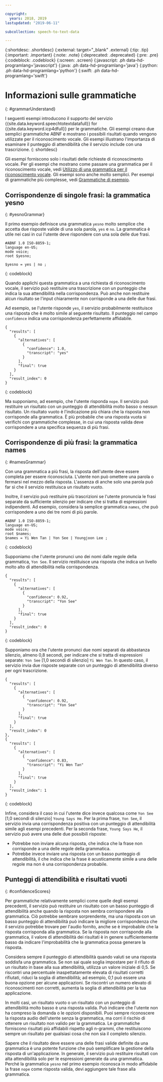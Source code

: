 ```yaml
---

copyright:
  years: 2018, 2019
lastupdated: "2019-06-11"

subcollection: speech-to-text-data

---
```


{:shortdesc: .shortdesc}
{:external: target="_blank" .external}
{:tip: .tip}
{:important: .important}
{:note: .note}
{:deprecated: .deprecated}
{:pre: .pre}
{:codeblock: .codeblock}
{:screen: .screen}
{:javascript: .ph data-hd-programlang='javascript'}
{:java: .ph data-hd-programlang='java'}
{:python: .ph data-hd-programlang='python'}
{:swift: .ph data-hd-programlang='swift'}

# Informazioni sulle grammatiche
{: #grammarUnderstand}

I seguenti esempi introducono il supporto del servizio {{site.data.keyword.speechtotextdatafull}} for {{site.data.keyword.icp4dfull}} per le grammatiche. Gli esempi creano due semplici grammatiche ABNF e mostrano i possibili risultati quando vengono utilizzate per il riconoscimento vocale. Gli esempi illustrano l'importanza di esaminare il punteggio di attendibilità che il servizio include con una trascrizione.
{: shortdesc}

Gli esempi forniscono solo i risultati delle richieste di riconoscimento vocale. Per gli esempi che mostrano come passare una grammatica per il riconoscimento vocale, vedi [Utilizzo di una grammatica per il riconoscimento vocale](/docs/services/speech-to-text-data?topic=speech-to-text-data-grammarUse). Gli esempi sono anche molto semplici. Per esempi di grammatiche più complesse, vedi [Grammatiche di esempio](/docs/services/speech-to-text-data?topic=speech-to-text-data-grammarExamples).

## Corrispondenze di singole frasi: la grammatica yesno
{: #yesnoGrammar}

Il primo esempio definisce una grammatica `yesno` molto semplice che accetta due risposte valide di una sola parola, `yes` e `no`. La grammatica è utile nei casi in cui l'utente deve rispondere con una sola delle due frasi.

```
#ABNF 1.0 ISO-8859-1;
language en-US;
mode voice;
root $yesno;

$yesno = yes | no ;
```
{: codeblock}

Quando applichi questa grammatica a una richiesta di riconoscimento vocale, il servizio può restituire una trascrizione con un punteggio che indica la sua attendibilità nella corrispondenza. Può anche non restituire alcun risultato se l'input chiaramente non corrisponde a una delle due frasi.

Ad esempio, se l'utente risponde `yes`, il servizio probabilmente restituisce una risposta che è molto simile al seguente risultato. Il punteggio nel campo `confidence` indica una corrispondenza perfettamente affidabile.

```
{
  "results": [
    {
      "alternatives": [
        {
          "confidence": 1.0,
          "transcript": "yes"
        }
      ],
      "final": true
    }
  ],
  "result_index": 0
}
```
{: codeblock}

Ma supponiamo, ad esempio, che l'utente risponda `nope`. Il servizio può restituire un risultato con un punteggio di attendibilità molto basso o nessun risultato. Un risultato vuoto è l'indicazione più chiara che la risposta non corrisponde alla grammatica. È più probabile che una risposta vuota si verifichi con grammatiche complesse, in cui una risposta valida deve corrispondere a una specifica sequenza di più frasi.

## Corrispondenze di più frasi: la grammatica names
{: #namesGrammar}

Con una grammatica a più frasi, la risposta dell'utente deve essere completa per essere riconosciuta. L'utente non può omettere una parola o fermarsi nel mezzo della risposta. L'assenza di anche solo una parola può far sì che il servizio restituisca un risultato vuoto.

Inoltre, il servizio può restituire più trascrizioni se l'utente pronuncia le frasi separate da sufficiente silenzio per indicare che si tratta di espressioni indipendenti. Ad esempio, considera la semplice grammatica `names`, che può corrispondere a uno dei tre nomi di più parole.

```
#ABNF 1.0 ISO-8859-1;
language en-US;
mode voice;
root $names;
$names = Yi Wen Tan | Yon See | Youngjoon Lee ;
```
{: codeblock}

Supponiamo che l'utente pronunci uno dei nomi dalle regole della grammatica, `Yon See`. Il servizio restituisce una risposta che indica un livello molto alto di attendibilità nella corrispondenza.

```
{
  "results": [
    {
      "alternatives": [
        {
          "confidence": 0.92,
          "transcript": "Yon See"
        }
      ],
      "final": true
    }
  ],
  "result_index": 0
}
```
{: codeblock}

Supponiamo ora che l'utente pronunci due nomi separati da abbastanza silenzio, almeno 0,8 secondi, per indicare che si tratta di espressioni separate: `Yon See` [1,0 secondi di silenzio] `Yi Wen Tan`. In questo caso, il servizio invia due risposte separate con un punteggio di attendibilità diverso per ogni trascrizione.

```
{
  "results": [
    {
      "alternatives": [
        {
          "confidence": 0.92,
          "transcript": "Yon See"
        }
      ],
      "final": true
    }
  ],
  "result_index": 0
},
{
  "results": [
    {
      "alternatives": [
        {
          "confidence": 0.83,
          "transcript": "Yi Wen Tan"
        }
      ],
      "final": true
    }
  ],
  "result_index": 1
}
```
{: codeblock}

Infine, considera il caso in cui l'utente dice invece qualcosa come `Yon See` [1,0 secondi di silenzio] `Young Says He`. Per la prima frase, `Yon See`, il servizio invia una corrispondenza positiva con un punteggio di attendibilità simile agli esempi precedenti. Per la seconda frase, `Young Says He`, il servizio può avere una delle due possibili risposte:

-   Potrebbe non inviare alcuna risposta, che indica che la frase non corrisponde a una delle regole della grammatica.
-   Potrebbe invece inviare una risposta con un basso punteggio di attendibilità, il che indica che la frase è acusticamente simile a una delle regole ma non è una corrispondenza probabile.

## Punteggi di attendibilità e risultati vuoti
{: #confidenceScores}

Per grammatiche relativamente semplici come quelle degli esempi precedenti, il servizio può restituire un risultato con un basso punteggio di attendibilità anche quando la risposta non sembra corrispondere alla grammatica. Ciò potrebbe sembrare sorprendente, ma una risposta con un basso punteggio di attendibilità può indicare la migliore corrispondenza che il servizio potrebbe trovare per l'audio fornito, anche se è improbabile che la risposta corrisponda alla grammatica. Se la risposta non corrisponde alla grammatica, il valore di attendibilità dei risultati è in genere sufficientemente basso da indicare l'improbabilità che la grammatica possa generare la risposta.

Considera sempre il punteggio di attendibilità quando valuti se una risposta soddisfa una grammatica. Se non sai quale soglia impostare per il rifiuto di un risultato in base alla sua attendibilità, utilizza un valore iniziale di 0,5. Se riscontri una percentuale inaspettatamente elevata di risultati corretti rifiutati, riduci la soglia di attendibilità; ad esempio, 0,1 può essere una buona opzione per alcune applicazioni. Se riscontri un numero elevato di riconoscimenti non corretti, aumenta la soglia di attendibilità per la tua applicazione.

In molti casi, un risultato vuoto o un risultato con un punteggio di attendibilità molto basso è una risposta valida. Può indicare che l'utente non ha compreso la domanda o le opzioni disponibili. Puoi sempre riconoscere la risposta audio dell'utente senza la grammatica, ma corri il rischio di ottenere un risultato non valido per la grammatica. Le grammatiche forniscono risultati più affidabili rispetto agli n-grammi, che restituiscono sempre un risultato per qualsiasi cosa che non sia il completo silenzio.

Sapere che il risultato deve essere una delle frasi valide definite da una grammatica è una potente funzione che può semplificare la gestione della risposta di un'applicazione. In generale, il servizio può restituire risultati con alta attendibilità solo per le espressioni generate da una grammatica. Perché la grammatica `yesno` nel primo esempio riconosca in modo affidabile la frase `nope` come risposta valida, devi aggiungere tale frase alla grammatica.
